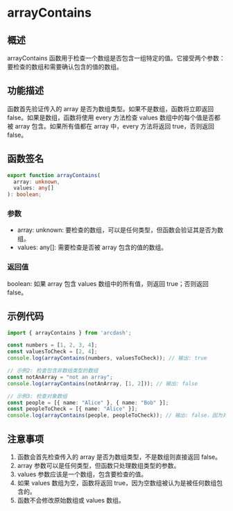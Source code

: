# arrayContains

## 概述
arrayContains 函数用于检查一个数组是否包含一组特定的值。它接受两个参数：要检查的数组和需要确认包含的值的数组。

## 功能描述
函数首先验证传入的 array 是否为数组类型。如果不是数组，函数将立即返回 false。如果是数组，函数将使用 every 方法检查 values 数组中的每个值是否都被 array 包含。如果所有值都在 array 中，every 方法将返回 true，否则返回 false。

## 函数签名
``` typescript
export function arrayContains(
  array: unknown,
  values: any[]
): boolean;
```

### 参数
- array: unknown: 要检查的数组，可以是任何类型，但函数会验证其是否为数组。
- values: any[]: 需要检查是否被 array 包含的值的数组。

### 返回值
boolean: 如果 array 包含 values 数组中的所有值，则返回 true；否则返回 false。

## 示例代码
```typescript
import { arrayContains } from 'arcdash';

const numbers = [1, 2, 3, 4];
const valuesToCheck = [2, 4];
console.log(arrayContains(numbers, valuesToCheck)); // 输出: true

// 示例2: 检查包含非数组类型的数组
const notAnArray = "not an array";
console.log(arrayContains(notAnArray, [1, 2])); // 输出: false

// 示例3: 检查对象数组
const people = [{ name: "Alice" }, { name: "Bob" }];
const peopleToCheck = [{ name: "Alice" }];
console.log(arrayContains(people, peopleToCheck)); // 输出: false，因为对象的比较是引用比较
```

## 注意事项
1. 函数会首先检查传入的 array 是否为数组类型，不是数组则直接返回 false。
2. array 参数可以是任何类型，但函数只处理数组类型的参数。
3. values 参数应该是一个数组，包含要检查的值。
4. 如果 values 数组为空，函数将返回 true，因为空数组被认为是被任何数组包含的。
5. 函数不会修改原始数组或 values 数组。